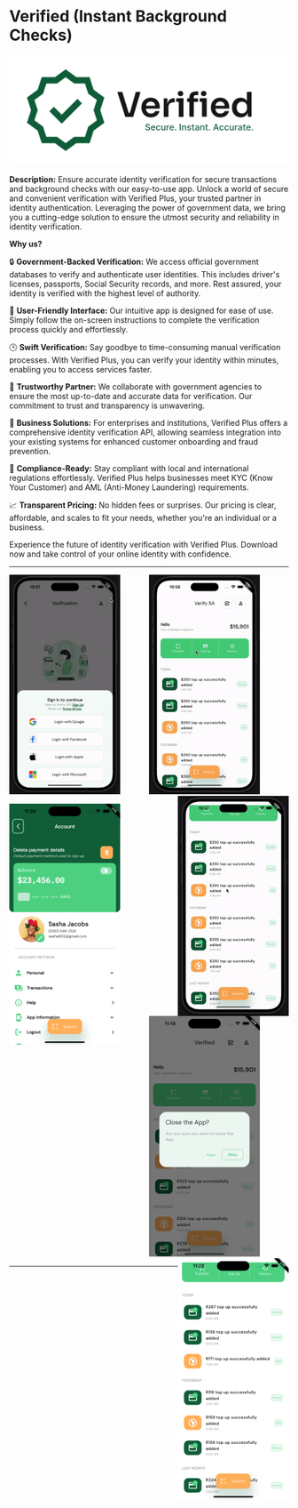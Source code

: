 # Verified (Instant Background Checks)

<p align="center" dir="auto">
<a alt="thumbnail" href="https://github.com/makhosi6/verified" rel="nofollow"><img src="./assets/images/verified_bytee_studio-project_landsc.png" style="max-width: 100%;"></a>
</p>

**Description:** Ensure accurate identity verification for secure transactions and background checks with our easy-to-use app.
Unlock a world of secure and convenient verification with Verified Plus, your trusted partner in identity authentication. Leveraging the power of government data, we bring you a cutting-edge solution to ensure the utmost security and reliability in identity verification.

**Why us?**

🔒 **Government-Backed Verification:** We access official government databases to verify and authenticate user identities. This includes driver's licenses, passports, Social Security records, and more. Rest assured, your identity is verified with the highest level of authority.

📱 **User-Friendly Interface:** Our intuitive app is designed for ease of use. Simply follow the on-screen instructions to complete the verification process quickly and effortlessly.

🕒 **Swift Verification:** Say goodbye to time-consuming manual verification processes. With Verified Plus, you can verify your identity within minutes, enabling you to access services faster.

🌟 **Trustworthy Partner:** We collaborate with government agencies to ensure the most up-to-date and accurate data for verification. Our commitment to trust and transparency is unwavering.

👤 **Business Solutions:** For enterprises and institutions, Verified Plus offers a comprehensive identity verification API, allowing seamless integration into your existing systems for enhanced customer onboarding and fraud prevention.

📜 **Compliance-Ready:** Stay compliant with local and international regulations effortlessly. Verified Plus helps businesses meet KYC (Know Your Customer) and AML (Anti-Money Laundering) requirements.

📈 **Transparent Pricing:** No hidden fees or surprises. Our pricing is clear, affordable, and scales to fit your needs, whether you're an individual or a business.

Experience the future of identity verification with Verified Plus. Download now and take control of your online identity with confidence.

---

<p align="center">
    <img width="200" src="./assets/gif/bottom-sheeet-animated.gif" align="left">
    <img width="200" src="./assets/gif/confetti-63f8.gif">
    <img width="200" src="./assets/gif/scroll-animate.gif" align="right">

</p>
<p align="center">
      <img width="200"src="./assets/snaps/acc-page.png"  align="left">
      <img width="200" src="./assets/snaps/app-close-popup.png">
      <img width="200" src="./assets/snaps/history-page.png" align="right">
</p>

---
